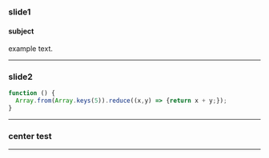 ### slide1

#### subject

example text.

---

### slide2

```js
function () {
  Array.from(Array.keys(5)).reduce((x,y) => {return x + y;});
}
```

---

<!-- .slide: class="center" -->
### center test

---

